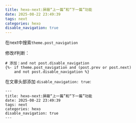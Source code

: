 ```yaml
---
title: hexo-next:屏蔽“上一篇”和“下一篇”功能
date: 2025-08-22 23:49:39
tags: next
categories: hexo
disable_navigation: true
---
```

在next中搜索`theme.post_navigation`

修改if判断：
```
# 添加：and not post.disable_navigation
{%- if theme.post_navigation and (post.prev or post.next) 
    and not post.disable_navigation %}
```

在文章头部添加 `disable_navigation: true`:
```
---
title: hexo-next:屏蔽“上一篇”和“下一篇”功能
date: 2025-08-22 23:49:39
tags: next
categories: hexo
disable_navigation: true
---
```
